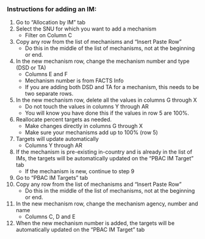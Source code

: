 ### Instructions for adding an IM:

1.	Go to “Allocation by IM” tab
2.	Select the SNU for which you want to add a mechanism
    *	Filter on Column C
3.	Copy any row from the list of mechanisms and “Insert Paste Row”
    *	Do this in the middle of the list of mechanisms, not at the beginning or end.
4.	In the new mechanism row, change the mechanism number and type (DSD or TA)
    *	Columns E and F
    *	Mechanism number is from FACTS Info
    *	If you are adding both DSD and TA for a mechanism, this needs to be two separate rows.
5.	In the new mechanism row, delete all the values in columns G through X
    *	Do not touch the values in columns Y through AR
    *	You will know you have done this if the values in row 5 are 100%.
6.	Reallocate percent targets as needed.
    *	Make changes directly in columns G through X
    *	Make sure your mechanisms add up to 100% (row 5)
7.	Targets will update automatically
    *	Columns Y through AR
8.	If the mechanism is pre-existing in-country and is already in the list of IMs, the targets will be automatically updated on the “PBAC IM Target” tab
    *	If the mechanism is new, continue to step 9
9.	Go to “PBAC IM Targets” tab
10.	Copy any row from the list of mechanisms and “Insert Paste Row”
    *	Do this in the middle of the list of mechanisms, not at the beginning or end.
11.	In the new mechanism row, change the mechanism agency, number and name
    *	Columns C, D and E
12.	When the new mechanism number is added, the targets will be automatically updated on the “PBAC IM Target” tab
